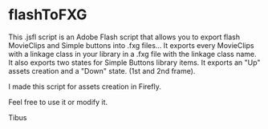 flashToFXG
==========

This .jsfl script is an Adobe Flash script that allows you to export flash MovieClips and Simple buttons into .fxg files…
It exports every MovieClips with a linkage class in your library in a .fxg file with the linkage class name.
It also exports two states for Simple Buttons library items. It exports an "Up" assets creation and a  "Down" state. (1st and 2nd frame).

I made this script for assets creation in Firefly.

Feel free to use it or modify it.

Tibus